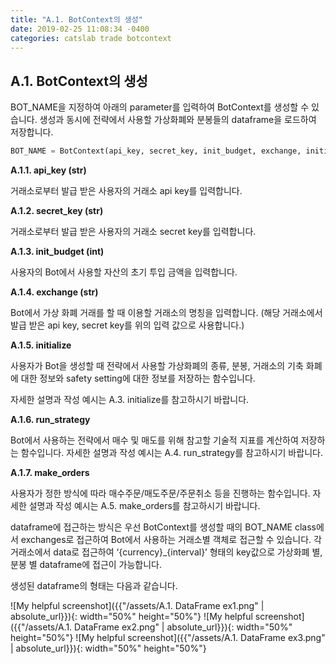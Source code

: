 ```yaml
---
title: "A.1. BotContext의 생성"
date: 2019-02-25 11:08:34 -0400
categories: catslab trade botcontext
---
```


## A.1. BotContext의 생성

BOT_NAME을 지정하여 아래의 parameter를 입력하여 BotContext를 생성할 수 있습니다. 
생성과 동시에 전략에서 사용할 가상화폐와 분봉들의 dataframe을 로드하여 저장합니다.


```python
BOT_NAME = BotContext(api_key, secret_key, init_budget, exchange, initialize, run_strategy, make_orders)
```

__A.1.1. api_key (str)__

거래소로부터 발급 받은 사용자의 거래소 api key를 입력합니다.


__A.1.2. secret_key (str)__

거래소로부터 발급 받은 사용자의 거래소 secret key를 입력합니다.


__A.1.3. init_budget (int)__

사용자의 Bot에서 사용할 자산의 초기 투입 금액을 입력합니다.


__A.1.4. exchange (str)__

Bot에서 가상 화폐 거래를 할 때 이용할 거래소의 명칭을 입력합니다. 
(해당 거래소에서 발급 받은 api key, secret key를 위의 입력 값으로 사용합니다.) 


__A.1.5. initialize__

사용자가 Bot을 생성할 때 전략에서 사용할 가상화폐의 종류, 분봉, 거래소의 기축 화폐에 대한 정보와 safety setting에 대한 정보를 저장하는 함수입니다.

자세한 설명과 작성 예시는 A.3. initialize를 참고하시기 바랍니다.


__A.1.6. run_strategy__

Bot에서 사용하는 전략에서 매수 및 매도를 위해 참고할 기술적 지표를 계산하여 저장하는 함수입니다. 
자세한 설명과 작성 예시는 A.4. run_strategy를 참고하시기 바랍니다.


__A.1.7. make_orders__

사용자가 정한 방식에 따라 매수주문/매도주문/주문취소 등을 진행하는 함수입니다. 
자세한 설명과 작성 예시는 A.5. make_orders를 참고하시기 바랍니다.


dataframe에 접근하는 방식은 우선 BotContext를 생성할 때의 BOT_NAME class에서 exchanges로 접근하여 Bot에서 사용하는 거래소별 객체로 접근할 수 있습니다. 
각 거래소에서 data로 접근하여 ‘{currency}_{interval}’ 형태의  key값으로 가상화폐 별, 분봉 별 dataframe에 접근이 가능합니다.

생성된 dataframe의 형태는 다음과 같습니다.

![My helpful screenshot]({{"/assets/A.1. DataFrame ex1.png" | absolute_url}}){: width="50%" height="50%"}
![My helpful screenshot]({{"/assets/A.1. DataFrame ex2.png" | absolute_url}}){: width="50%" height="50%"}
![My helpful screenshot]({{"/assets/A.1. DataFrame ex3.png" | absolute_url}}){: width="50%" height="50%"}








